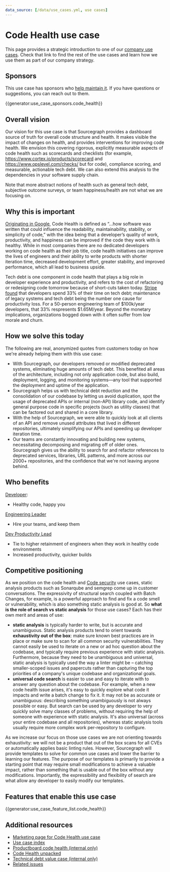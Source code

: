 ```yaml
---
data_source: [/data/use_cases.yml, use cases]
---
```


# Code Health use case

This page provides a strategic introduction to one of our [company use cases](../index.md#use-cases). Check that link to find the rest of the use cases and learn how we use them as part of our company strategy.

## Sponsors

This use case has sponsors who [help maintain it](../working-with-use-cases.md). If you have questions or suggestions, you can reach out to them.

{{generator:use_case_sponsors.code_health}}

## Overall vision

<!-- Convey what things will be like in the future for your use case, being as descriptive as you can to help someone understand where we are headed with our vision. -->

Our vision for this use case is that Sourcegraph provides a dashboard source of truth for overall code structure and health. It makes visible the impact of changes on health, and provides interventions for improving code health. We envision this covering rigorous, explicitly measurable aspects of code health such as scorecards and checklists (for example, https://www.cortex.io/products/scorecard and https://www.opslevel.com/checks/ but for code), compliance scoring, and measurable, actionable tech debt. We can also extend this analysis to the dependencies in your software supply chain.

Note that more abstract notions of health such as general tech debt, subjective outcome surveys, or team happiness/health are not what we are focusing on.

## Why this is important

<!-- Beyond imagining a future in the above section, talk more about why this future is important and why we are going after it. -->

[Originating in Google](https://testing.googleblog.com/2017/04/code-health-googles-internal-code.html), Code Health is defined as “…how software was written that could influence the readability, maintainability, stability, or simplicity of code,” with the idea being that a developer’s quality of work, productivity, and happiness can be improved if the code they work with is healthy. While in most companies there are no dedicated developers working on code health as their job title, code health initiatives can improve the lives of engineers and their ability to write products with shorter iteration time, decreased development effort, greater stability, and improved performance, which all lead to business upside.

Tech debt is one component in code health that plays a big role in developer experience and productivity, and refers to the cost of refactoring or redesigning code tomorrow because of short-cuts taken today. [Stripe found](https://stripe.com/files/reports/the-developer-coefficient.pdf) that developers spend 33% of their time on tech debt; maintenance of legacy systems and tech debt being the number one cause for productivity loss. For a 50-person engineering team of $100k/year developers, that 33% respresents $1.65M/year. Beyond the monetary implications, organizations bogged down with it often suffer from low morale and churn.

## How we solve this today

<!-- Describe in as much detail as you can how the product enables this use case today. You can include customer quotes, textual walkthroughs, and this is also a great place to link to demo videos. This is perhaps the most important single section in this document, so don't be afraid to add too much - if you feel this section is getting long, consider summarizing here and linking out to other pages in the handbook with details. -->

The following are real, anonymized quotes from customers today on how we're already helping them with this use case:

- With Sourcegraph, our developers removed or modified deprecated systems, eliminating huge amounts of tech debt. This benefited all areas of the architecture, including not only application code, but also build, deployment, logging, and monitoring systems—any tool that supported the deployment and uptime of the application.
- Sourcegraph helps us with technical debt reduction and the consolidation of our codebase by letting us avoid duplication, spot the usage of deprecated APIs or internal (non-API) library code, and identify general purpose code in specific projects (such as utility classes) that can be factored out and shared in a core library.
- With the help of Sourcegraph, we were able to quickly look at all clients of an API and remove unused attributes that lived in different repositories, ultimately simplifying our APIs and speeding up developer iteration time.
- Our teams are constantly innovating and building new systems, necessitating decomposing and migrating off of older ones. Sourcegraph gives us the ability to search for and refactor references to deprecated services, libraries, URL patterns, and more across our 2000+ repositories, and the confidence that we're not leaving anyone behind.

## Who benefits

<!-- Link to the personas that relate to this use case, and describe briefly how it benefits each of them (the real detail is in the above section, so be sure not to repeat yourself here; speak in generalities for each persona in this section.) -->

[Developer](https://docs.google.com/presentation/d/1aQhcWoWd_LJXdAgEn7JBGnZV5pfN6UJyct2VV-ZiTXI/edit#slide=id.ge9b93ff711_1_0):

- Healthy code, happy you

[Engineering Leader](https://docs.google.com/presentation/d/1aQhcWoWd_LJXdAgEn7JBGnZV5pfN6UJyct2VV-ZiTXI/edit#slide=id.ge9b93ff711_0_46)

- Hire your teams, and keep them

[Dev Productivity Lead](https://docs.google.com/presentation/d/1aQhcWoWd_LJXdAgEn7JBGnZV5pfN6UJyct2VV-ZiTXI/edit#slide=id.ge9b93ff711_0_19)

- Tie to higher retainment of engineers when they work in healthy code environments
- Increased productivity, quicker builds

## Competitive positioning

As we position on the code health and [Code security](code-security.md) use cases, static analysis products such as Sonarqube and semgrep come up in customer conversations. The expressivity of structural search coupled with Batch Changes, for example, is a powerful approach to find and fix a code smell or vulnerability, which is also something static analysis is good at. So **what is the role of search vs static analysis** for those use cases? Each has their own merit and areas of use:

- **static analysis** is typically harder to write, but is accurate and unambiguous. Static analysis products tend to orient towards **exhaustivity out of the box**: make sure known best practices are in place or make sure to scan for all common security vulnerabilities. They cannot easily be used to iterate on a new or ad hoc question about the codebase, and typically require previous experience with static analysis. Furthermore, because they need to be unambiguous and universal, static analysis is typically used the way a linter might be – catching smaller-scoped issues and papercuts rather than capturing the top priorities of a company's unique codebase and organizational goals.
- **universal code search** is easier to use and easy to iterate with to answer any question about the codebase. For example, when a new code health issue arises, it's easy to quickly explore what code it impacts and write a batch change to fix it. It may not be as accurate or unambiguous: describing something unambiguously is not always possible or easy. But search can be used by any developer to very quickly solve many classes of problems, without requiring the help of someone with experience with static analysis. It's also universal (across your entire codebase and all repositories), whereas static analysis tools usually require more complex work per-repository to configure.

As we increase our focus on those use cases we are not orienting towards exhaustivity: we will not be a product that out of the box scans for all CVEs or automatically applies basic linting rules. However, Sourcegraph will provide templates to solve for common use cases and lower the barrier to learning our features. The purpose of our templates is primarily to provide a starting point that may require small modifications to achieve a valuable impact, rather than something that is usable out of the box without any modifications. Importantly, the expressibility and flexibility of search are what allow any developer to easily modify our templates.

## Features that enable this use case

{{generator:use_case_feature_list.code_health}}

## Additional resources

<!-- Are there other articles, blogs, internal documents, or handbook links that are useful for someone who wants to understand this use case? Link to them here. -->

- [Marketing page for Code Health use case](https://about.sourcegraph.com/use-cases/#boost-code-health)
- [Use case index](../index.md#use-cases)
- [Productboard code health (internal only)](https://sourcegraph.productboard.com/feature-board/3957049-fy23-use-cases/features/11482293/detail)
- [Code Health unpacked](https://diff.wikimedia.org/2017/10/11/mediawiki-code-health-group/)
- [Technical debt value case (internal only)](https://docs.google.com/document/d/1SwEvwqUuaX66T7RN_wPp7BMi95O3CcTHVqxkPQMF4Cg/edit)
- [Related issues](https://github.com/sourcegraph/sourcegraph/issues?q=is%3Aissue+is%3Aopen+label%3Ause-case%2Fcode-health+)
